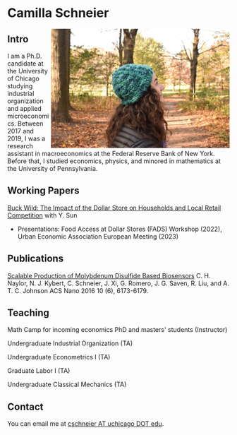 # Camilla Schneier

<img src="profile.jpeg" height="270" align="right"/>

## Intro

I am a Ph.D. candidate at the University of Chicago studying industrial organization and applied microeconomics. Between 2017 and 2019, I was a research assistant in macroeconomics at the Federal Reserve Bank of New York. Before that, I studied economics, physics, and minored in mathematics at the University of Pennsylvania. 

## Working Papers
[Buck Wild: The Impact of the Dollar Store on Households and Local Retail Competition](schneier_sun_dollar_store_2023_05.pdf) with Y. Sun 
* Presentations: Food Access at Dollar Stores (FADS) Workshop (2022), Urban Economic Association European Meeting (2023)

## Publications
[Scalable Production of Molybdenum Disulfide Based Biosensors](https://pubs.acs.org/doi/10.1021/acsnano.6b02137) C. H. Naylor, N. J. Kybert, C. Schneier, J. Xi, G. Romero, J. G. Saven, R. Liu, and A. T. C. Johnson ACS Nano 2016 10 (6), 6173-6179.

## Teaching 
Math Camp for incoming economics PhD and masters' students (Instructor)

Undergraduate Industrial Organization (TA)

Undergraduate Econometrics I (TA)

Graduate Labor I (TA)

Undergraduate Classical Mechanics (TA)

## Contact

You can email me at [cschneier AT uchicago DOT edu](mailto:cschneier@uchicago.edu).
